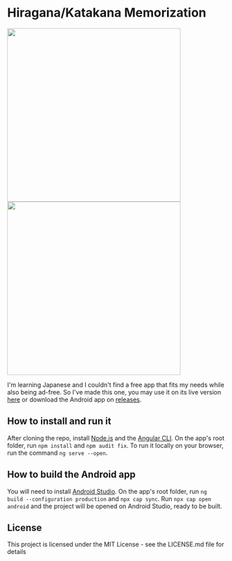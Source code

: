 # Hiragana/Katakana Memorization

<img src="https://i.imgur.com/Mso0pox.png" width="400"/> <img src="https://i.imgur.com/WgD5q9z.png" width="400"/>

I'm learning Japanese and I couldn't find a free app that fits my needs while also being ad-free. So I've made this one, you may use it on its live version [here](https://memorize-japanese.fly.dev/) or download the Android app on [releases](https://github.com/Darkened12/memorize-japanese/releases).

## How to install and run it

After cloning the repo, install [Node.js](https://nodejs.org/en) and the [Angular CLI](https://github.com/angular/angular-cli). On the app's root folder, run `npm install` and `npm audit fix`. 
To run it locally on your browser, run the command `ng serve --open`.

## How to build the Android app

You will need to install [Android Studio](https://developer.android.com/studio). On the app's root folder, run `ng build --configuration production` and `npx cap sync`.
Run `npx cap open android` and the project will be opened on Android Studio, ready to be built.

## License

This project is licensed under the MIT License - see the LICENSE.md file for details
